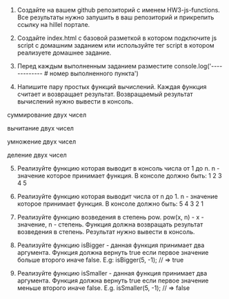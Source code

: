 1. Создайте на вашем github репозиторий с именем HW3-js-functions. Все результаты нужно запушить в ваш репозиторий и прикрепить ссылку на hillel портале.

2. Создайте index.html с базовой разметкой в котором подключите js script с домашним заданием или используйте тег script в котором реализуете домашнее задание.

3. Перед каждым выполненным заданием разместите 
console.log('------------- # номер выполненного пункта')

4. Напишите пару простых функций вычислений. Каждая функция считает и возвращает результат. Возвращаемый результат вычислений нужно вывести в консоль.

суммирование двух чисел

вычитание двух чисел

умножение двух чисел

деление двух чисел

5. Реализуйте функцию которая выводит в консоль числа от 1 до n. n - значение которое принимает функция. В консоле должно быть:
1 2 3 4 5

6. Реализуйте функцию которая выводит числа от n до 1. n - значение которое принимает функция. В консоле должно быть:
5 4 3 2 1

7. Реализуйте функцию возведения в степень pow. pow(x, n) -  x - значение, n - степень. Функция должна возвращать результат возведения в степень. Результат нужно вывести в консоль.

8. Реализуйте функцию isBigger - данная функция принимает два аргумента. Функция должна вернуть true если первое значение больше второго иначе false.
E.g: isBigger(5, -1); // => true
9. Реализуйте функцию isSmaller -  данная функция принимает два аргумента. Функция должна вернуть true если первое значение меньше второго иначе false.
E.g. isSmaller(5, -1); // => false


